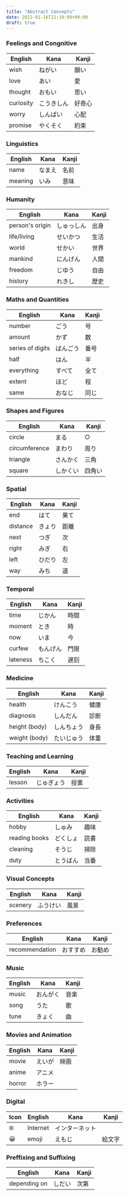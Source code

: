 ```yaml
---
title: "Abstract Concepts"
date: 2022-01-16T21:19:09+09:00
draft: true
---
```

### Feelings and Congnitive
| English   | Kana       | Kanji  |
|-----------|------------|--------|
| wish      | ねがい     | 願い   |
| love      | あい       | 愛     |
| thought   | おもい     | 思い   |
| curiosity | こうきしん | 好奇心 |
| worry     | しんぱい   | 心配   |
| promise   | やくそく   | 約束   |

### Linguistics
| English | Kana   | Kanji |
|---------|--------|-------|
| name    | なまえ | 名前  |
| meaning | いみ   | 意味  |

### Humanity
| English         | Kana       | Kanji |
|-----------------|------------|-------|
| person's origin | しゅっしん | 出身  |
| life/living     | せいかつ   | 生活  |
| world           | せかい     | 世界  |
| mankind         | にんげん   | 人間  |
| freedom         | じゆう     | 自由  |
| history         | れきし     | 歴史  |

### Maths and Quantities
| English          | Kana     | Kanji |
|------------------|----------|-------|
| number           | ごう     | 号    |
| amount           | かず     | 数    |
| series of digits | ばんごう | 番号  |
| half             | はん     | 半    |
| everything       | すべて   | 全て  |
| extent           | ほど     | 程    |
| same             | おなじ   | 同じ  |

### Shapes and Figures
| English       | Kana     | Kanji  |
|---------------|----------|--------|
| circle        | まる     | ○     |
| circumference | まわり   | 周り   |
| triangle      | さんかく | 三角   |
| square        | しかくい | 四角い |

### Spatial
| English  | Kana   | Kanji |
|----------|--------|-------|
| end      | はて   | 果て  |
| distance | きょり | 距離  |
| next     | つぎ   | 次    |
| right    | みぎ   | 右    |
| left     | ひだり | 左    |
| way      | みち   | 道    |

### Temporal
| English  | Kana     | Kanji |
|----------|----------|-------|
| time     | じかん   | 時間  |
| moment   | とき     | 時    |
| now      | いま     | 今    |
| curfew   | もんげん | 門限  |
| lateness | ちこく   | 遅刻  |

### Medicine
| English       | Kana       | Kanji |
|---------------|------------|-------|
| health        | けんこう   | 健康  |
| diagnosis     | しんだん   | 診断  |
| height (body) | しんちょう | 身長  |
| weight (body) | たいじゅう | 体重  |

### Teaching and Learning
| English | Kana       | Kanji |
|---------|------------|-------|
| lesson  | じゅぎょう | 授業  |

### Activities
| English       | Kana     | Kanji |
|---------------|----------|-------|
| hobby         | しゅみ   | 趣味  |
| reading books | どくしょ | 読書  |
| cleaning      | そうじ   | 掃除  |
| duty          | とうばん | 当番  |

### Visual Concepts
| English | Kana     | Kanji |
|---------|----------|-------|
| scenery | ふうけい | 風景  | 

### Preferences
| English        | Kana     | Kanji  |
|----------------|----------|--------|
| recommendation | おすすめ | お勧め |

### Music
| English | Kana     | Kanji |
|---------|----------|-------|
| music   | おんがく | 音楽  |
| song    | うた     | 歌    |
| tune    | きょく   | 曲    |

### Movies and Animation
| English | Kana   | Kanji |
|---------|--------|-------|
| movie   | えいが | 映画  |
| anime   | アニメ |       |
| horror  | ホラー |       |

### Digital
| Icon | English  | Kana           | Kanji  |
|------|----------|----------------|--------|
| 🌐   | Internet | インターネット |        |
| 😀   | emoji    | えもじ         | 絵文字 |

### Preffixing and Suffixing
| English      | Kana   | Kanji |
|--------------|--------|-------|
| depending on | しだい | 次第  |
